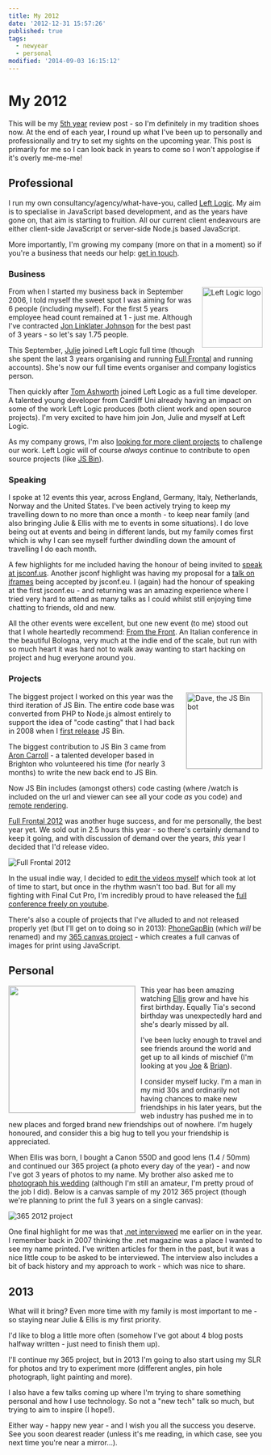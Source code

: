 ```yaml
---
title: My 2012
date: '2012-12-31 15:57:26'
published: true
tags:
  - newyear
  - personal
modified: '2014-09-03 16:15:12'
---
```

# My 2012

This will be my [5th year](http://remysharp.com/tag/newyear/) review post - so I'm definitely in my tradition shoes now. At the end of each year, I round up what I've been up to personally and professionally and try to set my sights on the upcoming year. This post is primarily for me so I can look back in years to come so I won't appologise if it's overly me-me-me!

## Professional

I run my own consultancy/agency/what-have-you, called [Left Logic](http://leftlogic.com). My aim is to specialise in JavaScript based development, and as the years have gone on, that aim is starting to fruition. All our current client endeavours are either client-side JavaScript or server-side Node.js based JavaScript.

More importantly, I'm growing my company (more on that in a moment) so if you're a business that needs our help: [get in touch](http://leftlogic.com/contact).

### Business

<img src="http://remysharp.com/images/logo-512.png" alt="Left Logic logo" title="Left Logic logo" style="float: right; margin-left: 10px; margin-bottom: 10px; height: 120px;">From when I started my business back in September 2006, I told myself the sweet spot I was aiming for was 6 people (including myself). For the first 5 years employee head count remained at 1 - just me. Although I've contracted [Jon Linklater Johnson](http://twitter.com/binarytales) for the best past of 3 years - so let's say 1.75 people.

This September, [Julie](http://twitter.com/julieanne) joined Left Logic full time (though she spent the last 3 years organising and running [Full Frontal](http://full-frontal.org) and running accounts). She's now our full time events organiser and company logistics person.

Then quickly after [Tom Ashworth](http://phuu.net/about.html) joined Left Logic as a full time developer. A talented young developer from Cardiff Uni already having an impact on some of the work Left Logic produces (both client work and open source projects). I'm very excited to have him join Jon, Julie and myself at Left Logic.

As my company grows, I'm also [looking for more client projects](http://leftlogic.com/contact) to challenge our work. Left Logic will of course *always* continue to contribute to open source projects (like [JS Bin](http://jsbin.com)).

### Speaking

I spoke at 12 events this year, across England, Germany, Italy, Netherlands, Norway and the United States. I've been actively trying to keep my travelling down to no more than once a month - to keep near family (and also bringing Julie & Ellis with me to events in some situations). I do love being out at events and being in different lands, but my family comes first which is why I can see myself further dwindling down the amount of travelling I do each month.

A few highlights for me included having the honour of being invited to [speak at jsconf.us](http://2012.jsconf.us/). Another jsconf highlight was having my proposal for a [talk on iframes](http://www.youtube.com/watch?v=y4lBEZTThvg) being accepted by jsconf.eu. I (again) had the honour of speaking at the first jsconf.eu - and returning was an amazing experience where I tried very hard to attend as many talks as I could whilst still enjoying time chatting to friends, old and new.

All the other events were excellent, but one new event (to me) stood out that I whole heartedly recommend: [From the Front](http://2012.fromthefront.it/). An Italian conference in the beautiful Bologna, very much at the indie end of the scale, but run with so much heart it was hard not to walk away wanting to start hacking on project and hug everyone around you.

### Projects

<img src="http://jsbin.com/images/logo.png" alt="Dave, the JS Bin bot" title="My name is Dave" style="float: right; margin-left: 10px; margin-bottom: 10px; height: 150px; border: 1px solid #ccc;">The biggest project I worked on this year was the third iteration of JS Bin. The entire code base was converted from PHP to Node.js almost entirely to support the idea of "code casting" that I had back in 2008 when I [first release](http://remysharp.com/2008/10/06/js-bin-for-collaborative-javascript-debugging/) JS Bin. 

The biggest contribution to JS Bin 3 came from [Aron Carroll](http://aroncarroll.com/) - a talented developer based in Brighton who volunteered his time (for nearly 3 months) to write the new back end to JS Bin.

Now JS Bin includes (amongst others) code casting (where /watch is included on the url and viewer can see all your code *as* you code) and [remote rendering](http://www.youtube.com/watch?v=eDFGrqjjyLk).

[Full Frontal 2012](http://2012.full-frontal.org) was another huge success, and for me personally, the best year yet. We sold out in 2.5 hours this year - so there's certainly demand to keep it going, and with discussion of demand over the years, *this* year I decided that I'd release video.

![Full Frontal 2012](http://remysharp.com/images/ff-2012.jpg)

In the usual indie way, I decided to [edit the videos myself](http://www.youtube.com/watch?v=dnfu1TFDDmg) which took at lot of time to start, but once in the rhythm wasn't too bad. But for all my fighting with Final Cut Pro, I'm incredibly proud to have released the [full conference freely on youtube](http://www.youtube.com/playlist?list=PLXmT1r4krsTrXThZIxcnzogf_YLOHRUZv&feature=view_all).

There's also a couple of projects that I've alluded to and not released properly yet (but I'll get on to doing so in 2013): [PhoneGapBin](http://www.youtube.com/watch?v=vsmJq7tU_2o) (which *will* be renamed) and my [365 canvas project](https://twitter.com/rem/status/285715164655935488) - which creates a full canvas of images for print using JavaScript.

## Personal

<img src="http://remysharp.com/images/ellis-1.jpg" style="float: left; margin-right: 10px; margin-bottom: 10px; height: 250px; border: 1px solid #ccc;">This year has been amazing watching [Ellis](http://remysharp.com/ellis) grow and have his first birthday. Equally Tia's second birthday was unexpectedly hard and she's dearly missed by all.

I've been lucky enough to travel and see friends around the world and get up to all kinds of mischief (I'm looking at you [Joe](http://twitter.com/joemccann) & [Brian](http://twitter.com/brianleroux)). 

I consider myself lucky. I'm a man in my mid 30s and ordinarily not having chances to make new friendships in his later years, but the web industry has pushed me in to new places and forged brand new friendships out of nowhere. I'm hugely honoured, and consider this a big hug to tell you your friendship is appreciated.

When Ellis was born, I bought a Canon 550D and good lens (1.4 / 50mm) and continued our 365 project (a photo every day of the year) - and now I've got 3 years of photos to my name. My brother also asked me to [photograph his wedding](http://www.flickr.com/photos/remysharp/8002601030/in/set-72157631573091383) (although I'm still an amateur, I'm pretty proud of the job I did). Below is a canvas sample of my 2012 365 project (though we're planning to print the full 3 years on a single canvas):

![365 2012 project](http://remysharp.com/images/canvas-2012.jpg)

One final highlight for me was that [.net interviewed](http://www.netmagazine.com/interviews/remy-sharp-learning-breaking-stuff) me earlier on in the year. I remember back in 2007 thinking the .net magazine was a place I wanted to see my name printed. I've written articles for them in the past, but it was a nice little coup to be asked to be interviewed. The interview also includes a bit of back history and my approach to work - which was nice to share.

## 2013

What will it bring? Even more time with my family is most important to me - so staying near Julie & Ellis is my first priority.

I'd like to blog a little more often (somehow I've got about 4 blog posts halfway written - just need to finish them up).

I'll continue my 365 project, but in 2013 I'm going to also start using my SLR for photos and try to experiment more (different angles, pin hole photograph, light painting and more).

I also have a few talks coming up where I'm trying to share something personal and how I use technology. So not a "new tech" talk so much, but trying to aim to inspire (I hope!).

Either way - happy new year - and I wish you all the success you deserve. See you soon dearest reader (unless it's me reading, in which case, see you next time you're near a mirror...).
